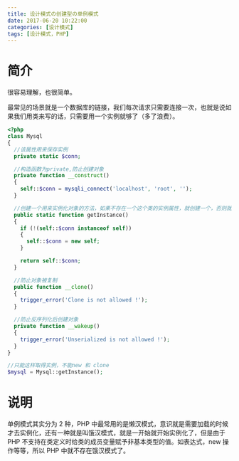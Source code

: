 ```yaml
---
title: 设计模式の创建型の单例模式
date: 2017-06-20 10:22:00
categories: [设计模式]
tags: [设计模式，PHP]
---
```


# 简介

很容易理解，也很简单。

最常见的场景就是一个数据库的链接，我们每次请求只需要连接一次，也就是说如果我们用类来写的话，只需要用一个实例就够了（多了浪费）。

<!-- more -->

```PHP
<?php
class Mysql
{
  //该属性用来保存实例
  private static $conn;

  //构造函数为private,防止创建对象
  private function __construct()
  {
    self::$conn = mysqli_connect('localhost', 'root', '');
  }

  //创建一个用来实例化对象的方法，如果不存在一个这个类的实例属性，就创建一个，否则就取这个实例属性。
  public static function getInstance()
  {
    if (!(self::$conn instanceof self))
    {
      self::$conn = new self;
    }

    return self::$conn;
  }

  //防止对象被复制
  public function __clone()
  {
    trigger_error('Clone is not allowed !');
  }

  //防止反序列化后创建对象
  private function __wakeup()
  {
    trigger_error('Unserialized is not allowed !');
  }
}

//只能这样取得实例，不能new 和 clone
$mysql = Mysql::getInstance();
```

# 说明

单例模式其实分为 2 种，PHP 中最常用的是懒汉模式，意识就是需要加载的时候才去实例化，还有一种就是叫饿汉模式，就是一开始就开始实例化了，但是由于 PHP 不支持在类定义时给类的成员变量赋予非基本类型的值。如表达式，new 操作等等，所以 PHP 中就不存在饿汉模式了。
